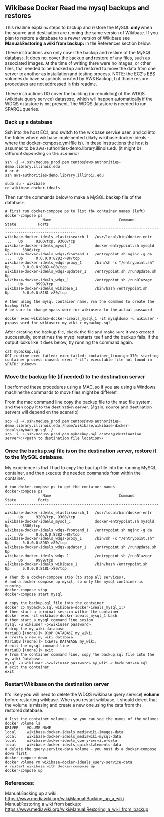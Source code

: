 ## Wikibase Docker Read me mysql backups and restores

This readme explains steps to backup and restore the MySQL **only** when the source and destination are 
running the same version of Wikibase.  If you plan to restore a database to a newer version of
Wikibase see **Manual:Restoring a wiki from backup:** in the References section below.

These instructions also only cover the backup and restore of the MySQL database.  It does not 
cover the backup and restore of any files, such as associated images.  At the time of writing 
there were no images, or other files, that needed to be backed up and restored to move the data
from one server to another as installation and testing process.  NOTE: the EC2's EBS volumes do
have snapshots created by AWS Backup, but those restore procedures are not addressed in this readme.

These instructions DO cover the building (or rebuilding) of the WDQS (wikidata query service) datastore, which
will happen automatically if the WDQS datastore is not present.  The WDQS datastore is needed to run SPARQL 
queries. 

### Back up a database

Ssh into the host EC2, and switch to the wikibase service user, and cd into the folder where wikibase
implemented (likely wikibase-docker-ideals - where the docker-compose.yml file is).  In these 
instructions the host is assumed to be aws-authorities-demo.library.illinois.edu (it might be different
depending on the scenario)
```
ssh -i ~/.ssh/medusa_prod.pem centos@aws-authorities-demo.library.illinois.edu
# or #
ssh aws-authorities-demo.library.illinois.edu

sudo su - wikibase
cd wikibase-docker-ideals
```

Then run the commands below to make a MySQL backup file of the database.

```
# first run docker-compose ps to list the container names (left)
docker-compose ps
                 Name                               Command               State          Ports        
------------------------------------------------------------------------------------------------------
wikibase-docker-ideals_elasticsearch_1   /usr/local/bin/docker-entr ...   Up      9200/tcp, 9300/tcp  
wikibase-docker-ideals_mysql_1           docker-entrypoint.sh mysqld      Up      3306/tcp            
wikibase-docker-ideals_wdqs-frontend_1   /entrypoint.sh nginx -g da ...   Up      0.0.0.0:8282->80/tcp
wikibase-docker-ideals_wdqs-proxy_1      /bin/sh -c "/entrypoint.sh"      Up      0.0.0.0:8989->80/tcp
wikibase-docker-ideals_wdqs-updater_1    /entrypoint.sh /runUpdate.sh     Up                          
wikibase-docker-ideals_wdqs_1            /entrypoint.sh /runBlazegr ...   Up      9999/tcp            
wikibase-docker-ideals_wikibase_1        /bin/bash /entrypoint.sh         Up      0.0.0.0:8181->80/tcp

# then using the mysql container name, run the command to create the backup file
# be sure to change <pass word for wikiuser> to the actual password.

docker exec wikibase-docker-ideals_mysql_1 -it mysqldump -u wikiuser -p<pass word for wikiuser> my_wiki > mybackup.sql
```
After creating the backup file, check the file and make sure it was created successfully, sometimes the mysql 
restarts itself and the backup fails.  if the output looks like it does below, try running
the command again.
```
cat mybackup.sql
OCI runtime exec failed: exec failed: container_linux.go:370: starting container process caused: exec: "-it": executable file not found in $PATH: unknown
```

### Move the backup file (if needed) to the destination server

I performed these procedures using a MAC, so if you are using a Windows machine the commands to move
files might be different.

From the mac command line copy the backup file to the mac file system, and then copy it to the destination server. (Again, source and destination servers 
will depend on the scenario)
```
scp -i ~/.ssh/medusa_prod.pem centos@aws-authorities-demo.library.illinois.edu:/home/wikibase/wikibase-docker-ideals/mybackup.sql ./ 
scp -i ~/.ssh/medusa_prod.pem mybackup.sql centos@<destination server>:/<path to destination file location>/
```

### Once the backup.sql file is on the destination server, restore it to the MySQL database.

My experience is that I had to copy the backup file into the running MySQL container, and 
then execute the needed commands from within the container.

```
# run docker-compose ps to get the container names
docker-compose ps
                 Name                               Command               State          Ports        
------------------------------------------------------------------------------------------------------
wikibase-docker-ideals_elasticsearch_1   /usr/local/bin/docker-entr ...   Up      9200/tcp, 9300/tcp  
wikibase-docker-ideals_mysql_1           docker-entrypoint.sh mysqld      Up      3306/tcp            
wikibase-docker-ideals_wdqs-frontend_1   /entrypoint.sh nginx -g da ...   Up      0.0.0.0:8282->80/tcp
wikibase-docker-ideals_wdqs-proxy_1      /bin/sh -c "/entrypoint.sh"      Up      0.0.0.0:8989->80/tcp
wikibase-docker-ideals_wdqs-updater_1    /entrypoint.sh /runUpdate.sh     Up                          
wikibase-docker-ideals_wdqs_1            /entrypoint.sh /runBlazegr ...   Up      9999/tcp            
wikibase-docker-ideals_wikibase_1        /bin/bash /entrypoint.sh         Up      0.0.0.0:8181->80/tcp

# Then do a docker-compose stop (to stop all services), 
# and a docker-compose up mysql, so only the mysql container is running
docker-compose stop
docker-compose start mysql

# copy the backup.sql file into the container
docker cp mybackup.sql wikibase-docker-ideals_mysql_1:/
# then start a terminal session within the container
docker exec -it wikibase-docker-ideals_mysql_1 bash
# then start a mysql command line sesion
mysql -u wikiuser -p<wikiuser password>
# drop the my_wiki database
MariaDB [(none)]> DROP DATABASE my_wiki;
# create a new my_wiki database
MariaDB [(none)]> CREATE DATABASE my_wiki;
# exit the mysql command line
MariaDB [(none)]> exit
# from the container command line, copy the backup.sql file into the my_wiki Database.
mysql -u wikiuser -p<wikiuser password> my_wiki < backup0224a.sql
# exit the container
exit

```

### Restart Wikibase on the destination server

It's likely you will need to delete the WDQS (wikibase query service) **volume** before restarting wikibase. When
you restart wikibase, it should detect that the volume is missing and create a new one using the data from the
restored database.

```
# list the container volumes - so you can see the names of the volumes
docker volume ls
DRIVER    VOLUME NAME
local     wikibase-docker-ideals_mediawiki-images-data
local     wikibase-docker-ideals_mediawiki-mysql-data
local     wikibase-docker-ideals_query-service-data
local     wikibase-docker-ideals_quickstatements-data
# delete the query-service-data volume - you must do a docker-compose down first
docker-compose down
docker volume rm wikibase-docker-ideals_query-service-data
# restart wikibase with docker-compose up
docker-compose up
```






### References:

Manual:Backing up a wiki: https://www.mediawiki.org/wiki/Manual:Backing_up_a_wiki
Manual:Restoring a wiki from backup: https://www.mediawiki.org/wiki/Manual:Restoring_a_wiki_from_backup


